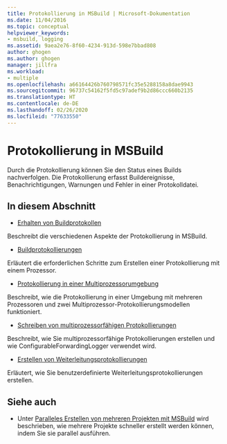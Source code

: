 ```yaml
---
title: Protokollierung in MSBuild | Microsoft-Dokumentation
ms.date: 11/04/2016
ms.topic: conceptual
helpviewer_keywords:
- msbuild, logging
ms.assetid: 9aea2e76-8f60-4234-913d-598e7bbad808
author: ghogen
ms.author: ghogen
manager: jillfra
ms.workload:
- multiple
ms.openlocfilehash: a66164426b760798571fc35e5288158a8dae9943
ms.sourcegitcommit: 96737c54162f5fd5c97adef9b2d86ccc660b2135
ms.translationtype: HT
ms.contentlocale: de-DE
ms.lasthandoff: 02/26/2020
ms.locfileid: "77633550"
---
```

# <a name="logging-in-msbuild"></a>Protokollierung in MSBuild

Durch die Protokollierung können Sie den Status eines Builds nachverfolgen. Die Protokollierung erfasst Buildereignisse, Benachrichtigungen, Warnungen und Fehler in einer Protokolldatei.

## <a name="in-this-section"></a>In diesem Abschnitt

- [Erhalten von Buildprotokollen](../msbuild/obtaining-build-logs-with-msbuild.md)

 Beschreibt die verschiedenen Aspekte der Protokollierung in MSBuild.

- [Buildprotokollierungen](../msbuild/build-loggers.md)

 Erläutert die erforderlichen Schritte zum Erstellen einer Protokollierung mit einem Prozessor.

- [Protokollierung in einer Multiprozessorumgebung](../msbuild/logging-in-a-multi-processor-environment.md)

 Beschreibt, wie die Protokollierung in einer Umgebung mit mehreren Prozessoren und zwei Multiprozessor-Protokollierungsmodellen funktioniert.

- [Schreiben von multiprozessorfähigen Protokollierungen](../msbuild/writing-multi-processor-aware-loggers.md)

 Beschreibt, wie Sie multiprozessorfähige Protokollierungen erstellen und wie ConfigurableForwardingLogger verwendet wird.

- [Erstellen von Weiterleitungsprotokollierungen](../msbuild/creating-forwarding-loggers.md)

 Erläutert, wie Sie benutzerdefinierte Weiterleitungsprotokollierungen erstellen.

## <a name="see-also"></a>Siehe auch

- Unter [Paralleles Erstellen von mehreren Projekten mit MSBuild](../msbuild/building-multiple-projects-in-parallel-with-msbuild.md) wird beschrieben, wie mehrere Projekte schneller erstellt werden können, indem Sie sie parallel ausführen.
